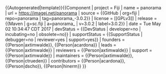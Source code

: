 <noinclude>{{Autogenerated|template}}</noinclude>{{Component
| project = Fiji
| name = panorama
| url = https://imagej.net/panorama
| source = {{GitHub | org=fiji | repo=panorama | tag=panorama_-3.0.2}}
| license = [[GPLv3]]
| release = {{Maven | g=sc.fiji | a=panorama_ | v=3.0.2 | label=3.0.2}}
| date = Tue May 02 10:34:47 CDT 2017
| devStatus = {{DevStatus | developer=no | incubating=no | obsolete=no}}
| supportStatus = {{SupportStatus | debugger=no | reviewer=yes | support=yes}}
| founders = {{Person|axtimwalde}}, {{Person|acardona}}
| leads = {{Person|axtimwalde}}
| reviewers = {{Person|axtimwalde}}
| support = {{Person|axtimwalde}}
| maintainers = {{Person|axtimwalde}}, {{Person|ctrueden}}
| contributors = {{Person|acardona}}, {{Person|dscho}}, {{Person|hinerm}}
}}
